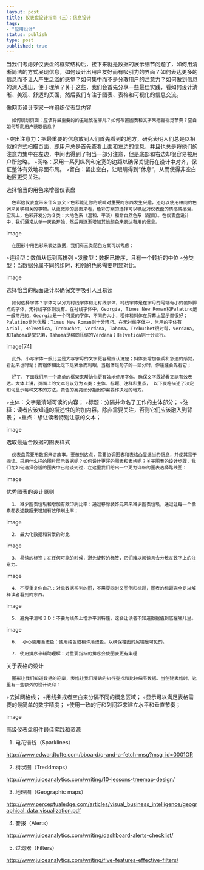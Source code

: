 ```yaml
--- 
layout: post
title: 仪表盘设计指南（三）：信息设计
tags: 
- "应用设计"
status: publish
type: post
published: true
---
```

当我们考虑好仪表盘的框架结构后，接下来就是数据的展示细节问题了，如何用清晰简洁的方式展现信息，如何设计出用户友好而有吸引力的界面？如何表达更多的信息而不让人产生泛滥的感觉？如何集中而不是分散用户的注意力？如何做到信息的深入浅出，便于理解？关于这些，我们会首先分享一些最佳实践，看如何设计清晰、美观、舒适的页面，然后我们专注于图表、表格和可视化的信息交流。

像网页设计专家一样组织仪表盘内容

      如何规划页面：应该将最重要的的主题放在哪儿？如何布置图表和文字来把握视觉节奏？空白如何帮助用户获取信息？
◦突出注意力：把最重要的信息放到人们首先看到的地方，研究表明人们总是以相似的方式扫描页面，即用户总是首先查看上面和左边的信息，并且也总是将他们的注意力集中在左边，中间也得到了相当一部分注意，但是底部和右边却很容易被用户所忽略。
◦网格：采用一系列纵列和定宽的边距以确保关键行在设计中对齐，保证整体有效地界面布局。
◦留白：留出空白，让眼睛得到“休息”，从而使得非空白地区更受关注。

选择恰当的用色来增强仪表盘

      色彩给仪表盘带来什么意义？色彩能让你的眼睛对重要的东西发生兴趣，还可以使用相同的色调来关联相关的事物。从更微妙的层面来看，色彩方案的选择可以唤起对仪表盘的情感或感受。宏观上，色彩开发分为２类：大地色系（温和、平淡）和非自然色系（醒目）。在仪表盘设计中，我们通常从单一灰色开始，然后再逐渐增加其他颜色来表达有用的信息。     

image

      在图形中用色彩来表达数据，我们有三类配色方案可以考虑：
◦连续型：数值从低到高排列
◦发散型：数据已排序，且有一个转折的中位
◦分类型：当数据分属不同的组时，相邻的色彩需要明显对比。

image

选择恰当的版面设计以确保文字吸引人且易读

      如何选择字体？字体可以分为衬线字体和无衬线字体，衬线字体是在字母的尾端有小的装饰脚点的字体，无衬线字体则没有。在衬线字体中，Georgia, Times New Roman和Palatino是一般常用的，Georgia是一个可爱的字体，不同的大小，粗体和斜体在屏幕上显示都很好；Palatino非常优雅；Times New Roman则十分精巧。在无衬线字体中，常用的字体有Arial, Helvetica, Trebuchet, Verdana, Tahoma。Trebuchet很时髦，Verdana,和Tahoma是堂兄弟，Tahoma是横向压缩的Verdana；Helvetica则十分流行。

image[74]

      此外，小写字体一般比全是大写字母的文字更容易辨认清楚；斜体会增加强调和急迫的感觉，看起来也时髦；而粗体相比之下是紧急而刺眼，当粗体是句子的一部分时，你往往会先看它；

      好了，下面我们用一个简单的框架来帮助你更有效地使用字体，确保文字既好看又能有效表达。大体上讲，页面上的文本可以分为４类：主体、标题、注释和重点， 以下表格描述了决定如何显示每种文本的方法，黄色的高亮部分指出你需要作决定的地方。
◦主体：文字是清晰可读的内容；
◦标题：分隔并命名了工作的主体部分；
◦注释：读者应该知道的描述性的附加内容。除非需要关注，否则它们应该融入到背景；
◦重点：想让读者特别注意的文本；

image

选取最适合数据的图表样式

      仪表盘需要用数据来讲故事。要做到这点，需要协调图表和表格凸显适当的信息，并使其易于阅读。采用什么样的图片展示数据呢？如何设计更好的图表和表格呢？关于图表的设计步骤，我们在如何选择合适的图表中已经谈到过，在这里我们给出一个更为详细的图表选择路线图：

image

优秀图表的设计原则

      1. 减少图表垃圾和增加有效印刷比率：通过移除装饰元素来减少图表垃圾，通过让每一个像素都表述数据来增加有效印刷比率；

image

      2. 最大化数据和背景的对比

image

      3. 易读的标签：在任何可能的时候，避免旋转的标签，它们难以阅读且会分散在数字上的注意力。

image

      4. 不要重复你自己：对单数据系列的图，不需要同时又图例和标题，图表的标题完全足以解释读者看到的东西。

image

      5. 避免平滑和３Ｄ：不要为线条上增添平滑特性，这会让读者不知道数据值到底在哪儿里。

image

      6.  小心使用渐进色：使用纯色或稍许渐进色，以确保柱图的尾端是可见的。

      7. 使用排序来辅助理解：对重要指标的排序会使图表更有条理

关于表格的设计

      图形让我们知道数据的轮廓，表格让我们精确的执行查找和比较细节数据。当创建表格时，这里有一些额外的设计诀窍：
◦去掉网格线；
◦用线条戒者空白来分隔不同的概念区域；
◦显示可以满足表格需要的最简单的数字精度；
◦使用一致的行和列间距来建立水平和垂直节奏；

image

高级仪表盘组件最佳实践和资源

1. 电花谱线（Sparklines）

http://www.edwardtufte.com/bboard/q-and-a-fetch-msg?msg_id=0001OR

2. 树状图（Treddmaps）

http://www.juiceanalytics.com/writing/10-lessons-treemap-design/

3. 地理图（Geographic maps）

http://www.perceptualedge.com/articles/visual_business_intelligence/geographical_data_visualization.pdf

4. 警报（Alerts）

http://www.juiceanalytics.com/writing/dashboard-alerts-checklist/

5. 过滤器（Filters）

http://www.juiceanalytics.com/writing/five-features-effective-filters/
